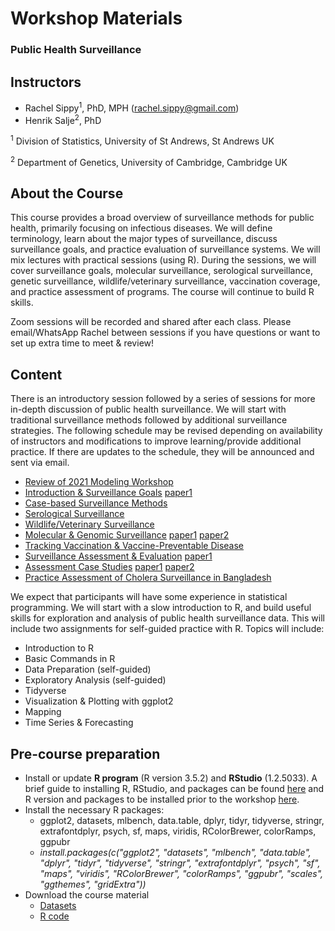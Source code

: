 # Workshop Materials
### Public Health Surveillance

## Instructors
- Rachel Sippy<sup>1</sup>, PhD, MPH (rachel.sippy@gmail.com)
- Henrik Salje<sup>2</sup>, PhD 

<sup>1</sup> Division of Statistics, University of St Andrews, St Andrews UK

<sup>2</sup> Department of Genetics, University of Cambridge, Cambridge UK

## About the Course
This course provides a broad overview of surveillance methods for public health, primarily focusing on infectious diseases. We will define terminology, learn about the major types of surveillance, discuss surveillance goals, and practice evaluation of surveillance systems. We will mix lectures with practical sessions (using R). During the sessions, we will cover surveillance goals, molecular surveillance, serological surveillance, genetic surveillance, wildlife/veterinary surveillance, vaccination coverage, and practice assessment of programs. The course will continue to build R skills.

Zoom sessions will be recorded and shared after each class. Please email/WhatsApp Rachel between sessions if you have questions or want to set up extra time to meet & review!

## Content

There is an introductory session followed by a series of sessions for more in-depth discussion of public health surveillance. We will start with traditional surveillance methods followed by additional surveillance strategies. The following schedule may be revised depending on availability of instructors and modifications to improve learning/provide additional practice. If there are updates to the schedule, they will be announced and sent via email. 

* [Review of 2021 Modeling Workshop](../main/Slides/Modeling_for_Public_Health_Review_student.pdf)
* [Introduction & Surveillance Goals](../main/Slides/Intro_Surveillance_student.pdf) [paper1](../main/References/Intro_Climate.pdf)
* [Case-based Surveillance Methods](../main/Slides/Surveillance_Types_student.pdf)
* [Serological Surveillance](../main/Slides/Serosurveillance.pdf)
* [Wildlife/Veterinary Surveillance](../main/Slides/Animal_Surveillance_student.pdf)
* [Molecular & Genomic Surveillance](../main/Slides/MolGen_Surveillance_student.pdf) [paper1](../main/References/MolGen_Campylobacter.pdf) [paper2](../main/References/MolGen_H5N1.pdf)
* [Tracking Vaccination & Vaccine-Preventable Disease](../main/Slides/Vaccine_Surveillance_student.pdf)
* [Surveillance Assessment & Evaluation](../main/Slides/Surveillance_Assessment_student.pdf) [paper1](../main/References/Assess_Sensitivity.pdf)
* [Assessment Case Studies](../main/Slides/Assessment_Examples_student.pdf) [paper1](../main/References/Assess_CS_EWARS.pdf) [paper2](../main/References/Assess_CS_USData.pdf)
* [Practice Assessment of Cholera Surveillance in Bangladesh](../main/Slides/Bangladesh_Assessment_student.pdf)

We expect that participants will have some experience in statistical programming. We will start with a slow introduction to R, and build useful skills for exploration and analysis of public health surveillance data. This will include two assignments for self-guided practice with R. Topics will include:

* Introduction to R
* Basic Commands in R
* Data Preparation (self-guided)
* Exploratory Analysis (self-guided)
* Tidyverse
* Visualization & Plotting with ggplot2
* Mapping
* Time Series & Forecasting

## Pre-course preparation
- Install or update **R program** (R version 3.5.2) and **RStudio** (1.2.5033). A brief guide to installing R, RStudio, and packages can be found [here](../main/R_Sessions/Installation_guide_R.pdf) and R version and packages to be installed prior to the workshop [here](../main/R_Sessions/Workshop_R_packages.md).
- Install the necessary R packages:
   - ggplot2, datasets, mlbench, data.table, dplyr, tidyr, tidyverse, stringr, extrafontdplyr, psych, sf, maps, viridis, RColorBrewer, colorRamps, ggpubr
   - *install.packages(c("ggplot2", "datasets", "mlbench", "data.table", "dplyr", "tidyr", "tidyverse", "stringr", "extrafontdplyr", "psych", "sf", "maps", "viridis", "RColorBrewer", "colorRamps", "ggpubr", "scales", "ggthemes", "gridExtra"))*
- Download the course material
   - [Datasets](../main/R_Sessions/Data/Workshop_data.zip)
   - [R code](../main/R_Sessions/Scripts/Rcode_ggplot_workshop.zip)
